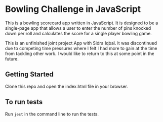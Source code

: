 # Bowling Challenge in JavaScript

This is a bowling scorecard app written in JavaScript. It is designed to be a single-page app that allows a user to enter the number of pins knocked down per roll and calculates the score for a single player bowling game.

This is an unfinished joint project App with Sidra Iqbal. It was discontinued due to competing time pressures where I felt I had more to gain at the time from tackling other work. I would like to return to this at some point in the future.

## Getting Started

Clone this repo and open the index.html file in your browser.

## To run tests

Run `jest` in the command line to run the tests.
